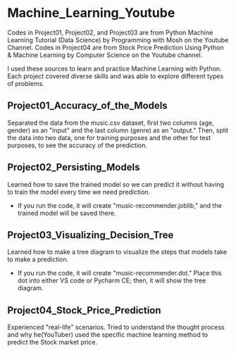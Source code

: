 # Machine_Learning_Youtube
Codes in Project01, Project02, and Project03 are from Python Machine Learning Tutorial (Data Science) by Programming with Mosh on the Youtube Channel.
Codes in Project04 are from Stock Price Prediction Using Python & Machine Learning by Computer Science on the Youtube channel.

I used these sources to learn and practice Machine Learning with Python.
Each project covered diverse skills and was able to explore different types of problems.

## Project01_Accuracy_of_the_Models
Separated the data from the music.csv dataset, first two columns (age, gender) as an "input" and the last column (genre) as an "output."
Then, split the data into two data, one for training purposes and the other for test purposes, to see the accuracy of the prediction.

## Project02_Persisting_Models
Learned how to save the trained model so we can predict it without having to train the model every time we need prediction.
* If you run the code, it will create "music-recommender.joblib," and the trained model will be saved there.

## Project03_Visualizing_Decision_Tree
Learned how to make a tree diagram to visualize the steps that models take to make a prediction.
* If you run the code, it will create "music-recommender.dot." Place this dot into either VS code or Pycharm CE; then, it will show the tree diagram.

## Project04_Stock_Price_Prediction
Experienced "real-life" scenarios. Tried to understand the thought process and why he(YouTuber) used the specific machine learning method to predict the Stock market price.
